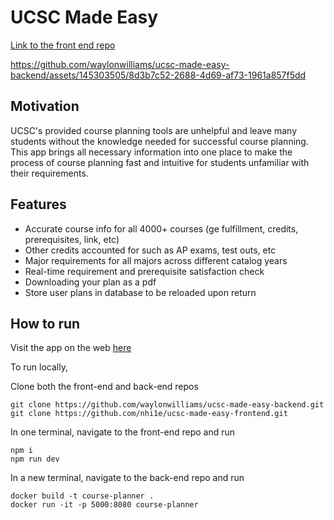 # UCSC Made Easy

[Link to the front end repo](https://github.com/nhi1e/ucsc-made-easy-frontend)

https://github.com/waylonwilliams/ucsc-made-easy-backend/assets/145303505/8d3b7c52-2688-4d69-af73-1961a857f5dd

## Motivation

UCSC's provided course planning tools are unhelpful and leave many students without the knowledge needed for successful course planning. This app brings all necessary information into one place to make the process of course planning fast and intuitive for students unfamiliar with their requirements.

## Features

- Accurate course info for all 4000+ courses (ge fulfillment, credits, prerequisites, link, etc)
- Other credits accounted for such as AP exams, test outs, etc
- Major requirements for all majors across different catalog years
- Real-time requirement and prerequisite satisfaction check
- Downloading your plan as a pdf
- Store user plans in database to be reloaded upon return

## How to run

Visit the app on the web [here](https://ucscmadeeasy.vercel.app/)

To run locally,

Clone both the front-end and back-end repos

```
git clone https://github.com/waylonwilliams/ucsc-made-easy-backend.git
git clone https://github.com/nhi1e/ucsc-made-easy-frontend.git
```

In one terminal, navigate to the front-end repo and run

```
npm i
npm run dev
```

In a new terminal, navigate to the back-end repo and run

```
docker build -t course-planner .
docker run -it -p 5000:8080 course-planner
```
